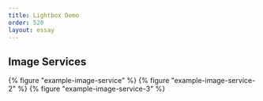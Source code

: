 ```yaml
---
title: Lightbox Demo
order: 520
layout: essay
---
```


## Image Services
{% figure "example-image-service" %}
{% figure "example-image-service-2" %}
{% figure "example-image-service-3" %}
